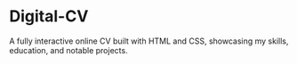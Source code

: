 # Digital-CV
A fully interactive online CV built with HTML and CSS, showcasing my skills, education, and notable projects.
